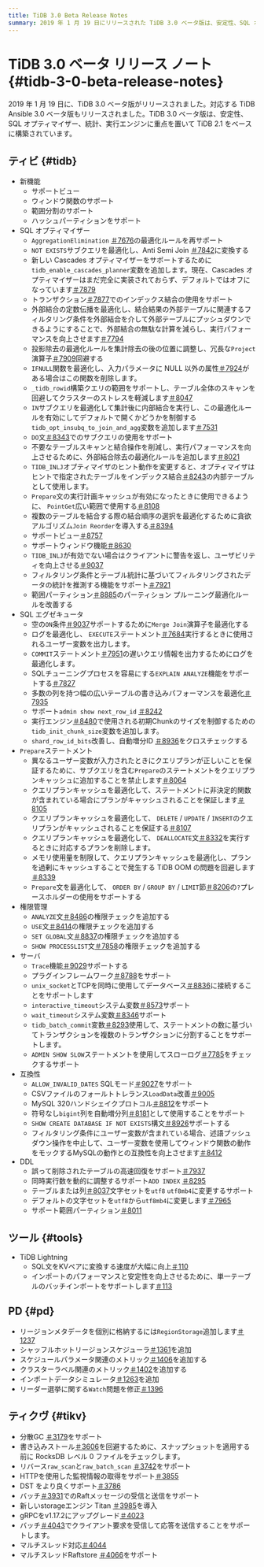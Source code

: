 ```yaml
---
title: TiDB 3.0 Beta Release Notes
summary: 2019 年 1 月 19 日にリリースされた TiDB 3.0 ベータ版は、安定性、SQL オプティマイザー、統計、実行エンジンに重点を置いています。新しい機能には、ビュー、ウィンドウ関数、範囲パーティション、ハッシュ パーティションのサポートが含まれます。SQL オプティマイザーは、トランザクションでのインデックス結合のサポート、定数伝播の最適化、DO ステートメントでのサブクエリのサポートなど、さまざまな最適化によって強化されました。SQL エグゼキューターも最適化され、パフォーマンスが向上しました。権限管理、サーバー、互換性、DDL がすべて改善されました。TiDB TiDB Lightning は、単一テーブルのバッチ インポートをサポートするようになり、PD と TiKV にもさまざまな機能強化と新機能が追加されました。
---
```


# TiDB 3.0 ベータ リリース ノート {#tidb-3-0-beta-release-notes}

2019 年 1 月 19 日に、TiDB 3.0 ベータ版がリリースされました。対応する TiDB Ansible 3.0 ベータ版もリリースされました。TiDB 3.0 ベータ版は、安定性、SQL オプティマイザー、統計、実行エンジンに重点を置いて TiDB 2.1 をベースに構築されています。

## ティビ {#tidb}

-   新機能
    -   サポートビュー
    -   ウィンドウ関数のサポート
    -   範囲分割のサポート
    -   ハッシュパーティションをサポート
-   SQL オプティマイザー
    -   `AggregationElimination` [＃7676](https://github.com/pingcap/tidb/pull/7676)の最適化ルールを再サポート
    -   `NOT EXISTS`サブクエリを最適化し、Anti Semi Join [＃7842](https://github.com/pingcap/tidb/pull/7842)に変換する
    -   新しい Cascades オプティマイザーをサポートするために`tidb_enable_cascades_planner`変数を追加します。現在、Cascades オプティマイザーはまだ完全に実装されておらず、デフォルトではオフになっています[＃7879](https://github.com/pingcap/tidb/pull/7879)
    -   トランザクション[＃7877](https://github.com/pingcap/tidb/pull/7877)でのインデックス結合の使用をサポート
    -   外部結合の定数伝播を最適化し、結合結果の外部テーブルに関連するフィルタリング条件を外部結合を介して外部テーブルにプッシュダウンできるようにすることで、外部結合の無駄な計算を減らし、実行パフォーマンスを向上させます[＃7794](https://github.com/pingcap/tidb/pull/7794)
    -   投影除去の最適化ルールを集計除去の後の位置に調整し、冗長な`Project`演算子[＃7909](https://github.com/pingcap/tidb/pull/7909)回避する
    -   `IFNULL`関数を最適化し、入力パラメータに NULL 以外の属性[＃7924](https://github.com/pingcap/tidb/pull/7924)がある場合はこの関数を削除します。
    -   `_tidb_rowid`構築クエリの範囲をサポートし、テーブル全体のスキャンを回避してクラスターのストレスを軽減します[＃8047](https://github.com/pingcap/tidb/pull/8047)
    -   `IN`サブクエリを最適化して集計後に内部結合を実行し、この最適化ルールを有効にしてデフォルトで開くかどうかを制御する`tidb_opt_insubq_to_join_and_agg`変数を追加します[＃7531](https://github.com/pingcap/tidb/pull/7531)
    -   `DO`文[＃8343](https://github.com/pingcap/tidb/pull/8343)でのサブクエリの使用をサポート
    -   不要なテーブルスキャンと結合操作を削減し、実行パフォーマンスを向上させるために、外部結合除去の最適化ルールを追加します[＃8021](https://github.com/pingcap/tidb/pull/8021)
    -   `TIDB_INLJ`オプティマイザのヒント動作を変更すると、オプティマイザはヒントで指定されたテーブルをインデックス結合[＃8243](https://github.com/pingcap/tidb/pull/8243)の内部テーブルとして使用します。
    -   `Prepare`文の実行計画キャッシュが有効になったときに使用できるように、 `PointGet`広い範囲で使用する[＃8108](https://github.com/pingcap/tidb/pull/8108)
    -   複数のテーブルを結合する際の結合順序の選択を最適化するために貪欲アルゴリズム`Join Reorder`を導入する[＃8394](https://github.com/pingcap/tidb/pull/8394)
    -   サポートビュー[＃8757](https://github.com/pingcap/tidb/pull/8757)
    -   サポートウィンドウ機能[＃8630](https://github.com/pingcap/tidb/pull/8630)
    -   `TIDB_INLJ`が有効でない場合はクライアントに警告を返し、ユーザビリティを向上させる[＃9037](https://github.com/pingcap/tidb/pull/9037)
    -   フィルタリング条件とテーブル統計に基づいてフィルタリングされたデータの統計を推測する機能をサポート[＃7921](https://github.com/pingcap/tidb/pull/7921)
    -   範囲パーティション[＃8885](https://github.com/pingcap/tidb/pull/8885)のパーティション プルーニング最適化ルールを改善する
-   SQL エグゼキュータ
    -   空の`ON`条件[＃9037](https://github.com/pingcap/tidb/pull/9037)サポートするために`Merge Join`演算子を最適化する
    -   ログを最適化し、 `EXECUTE`ステートメント[＃7684](https://github.com/pingcap/tidb/pull/7684)実行するときに使用されるユーザー変数を出力します。
    -   `COMMIT`ステートメント[＃7951](https://github.com/pingcap/tidb/pull/7951)の遅いクエリ情報を出力するためにログを最適化します。
    -   SQLチューニングプロセスを容易にする`EXPLAIN ANALYZE`機能をサポートする[＃7827](https://github.com/pingcap/tidb/pull/7827)
    -   多数の列を持つ幅の広いテーブルの書き込みパフォーマンスを最適化[＃7935](https://github.com/pingcap/tidb/pull/7935)
    -   サポート`admin show next_row_id` [＃8242](https://github.com/pingcap/tidb/pull/8242)
    -   実行エンジン[＃8480](https://github.com/pingcap/tidb/pull/8480)で使用される初期Chunkのサイズを制御するための`tidb_init_chunk_size`変数を追加します。
    -   `shard_row_id_bits`改善し、自動増分ID [＃8936](https://github.com/pingcap/tidb/pull/8936)をクロスチェックする
-   `Prepare`ステートメント
    -   異なるユーザー変数が入力されたときにクエリプランが正しいことを保証するために、サブクエリを含む`Prepare`のステートメントをクエリプランキャッシュに追加することを禁止します[＃8064](https://github.com/pingcap/tidb/pull/8064)
    -   クエリプランキャッシュを最適化して、ステートメントに非決定的関数が含まれている場合にプランがキャッシュされることを保証します[＃8105](https://github.com/pingcap/tidb/pull/8105)
    -   クエリプランキャッシュを最適化して、 `DELETE` / `UPDATE` / `INSERT`のクエリプランがキャッシュされることを保証する[＃8107](https://github.com/pingcap/tidb/pull/8107)
    -   クエリプランキャッシュを最適化して、 `DEALLOCATE`文[＃8332](https://github.com/pingcap/tidb/pull/8332)を実行するときに対応するプランを削除します。
    -   メモリ使用量を制限して、クエリプランキャッシュを最適化し、プランを過剰にキャッシュすることで発生する TiDB OOM の問題を回避します[＃8339](https://github.com/pingcap/tidb/pull/8339)
    -   `Prepare`文を最適化して、 `ORDER BY` / `GROUP BY` / `LIMIT`節[＃8206](https://github.com/pingcap/tidb/pull/8206)の`?`プレースホルダーの使用をサポートする
-   権限管理
    -   `ANALYZE`文[＃8486](https://github.com/pingcap/tidb/pull/8486)の権限チェックを追加する
    -   `USE`文[＃8414](https://github.com/pingcap/tidb/pull/8418)の権限チェックを追加する
    -   `SET GLOBAL`文[＃8837](https://github.com/pingcap/tidb/pull/8837)の権限チェックを追加する
    -   `SHOW PROCESSLIST`文[＃7858](https://github.com/pingcap/tidb/pull/7858)の権限チェックを追加する
-   サーバ
    -   `Trace`機能[＃9029](https://github.com/pingcap/tidb/pull/9029)サポートする
    -   プラグインフレームワーク[＃8788](https://github.com/pingcap/tidb/pull/8788)をサポート
    -   `unix_socket`とTCPを同時に使用してデータベース[＃8836](https://github.com/pingcap/tidb/pull/8836)に接続することをサポートします
    -   `interactive_timeout`システム変数[＃8573](https://github.com/pingcap/tidb/pull/8573)サポート
    -   `wait_timeout`システム変数[＃8346](https://github.com/pingcap/tidb/pull/8346)サポート
    -   `tidb_batch_commit`変数[＃8293](https://github.com/pingcap/tidb/pull/8293)使用して、ステートメントの数に基づいてトランザクションを複数のトランザクションに分割することをサポートします。
    -   `ADMIN SHOW SLOW`ステートメントを使用してスローログ[＃7785](https://github.com/pingcap/tidb/pull/7785)をチェックするサポート
-   互換性
    -   `ALLOW_INVALID_DATES` SQLモード[＃9027](https://github.com/pingcap/tidb/pull/9027)をサポート
    -   CSVファイルのフォールトトレランス`LoadData`改善[＃9005](https://github.com/pingcap/tidb/pull/9005)
    -   MySQL 320ハンドシェイクプロトコル[＃8812](https://github.com/pingcap/tidb/pull/8812)をサポート
    -   符号なし`bigint`列を自動増分列[＃8181](https://github.com/pingcap/tidb/pull/8181)として使用することをサポート
    -   `SHOW CREATE DATABASE IF NOT EXISTS`構文[＃8926](https://github.com/pingcap/tidb/pull/8926)サポートする
    -   フィルタリング条件にユーザー変数が含まれている場合、述語プッシュダウン操作を中止して、ユーザー変数を使用してウィンドウ関数の動作をモックするMySQLの動作との互換性を向上させます[＃8412](https://github.com/pingcap/tidb/pull/8412)
-   DDL
    -   誤って削除されたテーブルの高速回復をサポート[＃7937](https://github.com/pingcap/tidb/pull/7937)
    -   同時実行数を動的に調整するサポート`ADD INDEX` [＃8295](https://github.com/pingcap/tidb/pull/8295)
    -   テーブルまたは列[＃8037](https://github.com/pingcap/tidb/pull/8037)文字セットを`utf8` `utf8mb4`に変更するサポート
    -   デフォルトの文字セットを`utf8`から`utf8mb4`に変更します[＃7965](https://github.com/pingcap/tidb/pull/7965)
    -   サポート範囲パーティション[＃8011](https://github.com/pingcap/tidb/pull/8011)

## ツール {#tools}

-   TiDB Lightning
    -   SQL文をKVペアに変換する速度が大幅に向上[＃110](https://github.com/pingcap/tidb-lightning/pull/110)
    -   インポートのパフォーマンスと安定性を向上させるために、単一テーブルのバッチインポートをサポートします[＃113](https://github.com/pingcap/tidb-lightning/pull/113)

## PD {#pd}

-   リージョンメタデータを個別に格納するには`RegionStorage`追加します[＃1237](https://github.com/pingcap/pd/pull/1237)
-   シャッフルホットリージョンスケジューラ[＃1361](https://github.com/pingcap/pd/pull/1361)を追加
-   スケジュールパラメータ関連のメトリック[＃1406](https://github.com/pingcap/pd/pull/1406)を追加する
-   クラスターラベル関連のメトリック[＃1402](https://github.com/pingcap/pd/pull/1402)を追加する
-   インポートデータシミュレータ[＃1263](https://github.com/pingcap/pd/pull/1263)を追加
-   リーダー選挙に関する`Watch`問題を修正[＃1396](https://github.com/pingcap/pd/pull/1396)

## ティクヴ {#tikv}

-   分散GC [＃3179](https://github.com/tikv/tikv/pull/3179)をサポート
-   書き込みストール[＃3606](https://github.com/tikv/tikv/pull/3606)を回避するために、スナップショットを適用する前に RocksDB レベル 0 ファイルをチェックします。
-   リバース`raw_scan`と`raw_batch_scan` [＃3742](https://github.com/tikv/tikv/pull/3724)をサポート
-   HTTPを使用した監視情報の取得をサポート[＃3855](https://github.com/tikv/tikv/pull/3855)
-   DST をより良くサポート[＃3786](https://github.com/tikv/tikv/pull/3786)
-   バッチ[＃3931](https://github.com/tikv/tikv/pull/3913)でのRaftメッセージの受信と送信をサポート
-   新しいstorageエンジン Titan [＃3985](https://github.com/tikv/tikv/pull/3985)を導入
-   gRPCをv1.17.2にアップグレード[＃4023](https://github.com/tikv/tikv/pull/4023)
-   バッチ[＃4043](https://github.com/tikv/tikv/pull/4043)でクライアント要求を受信して応答を送信することをサポートします。
-   マルチスレッド対応[＃4044](https://github.com/tikv/tikv/pull/4044)
-   マルチスレッドRaftstore [＃4066](https://github.com/tikv/tikv/pull/4066)をサポート
